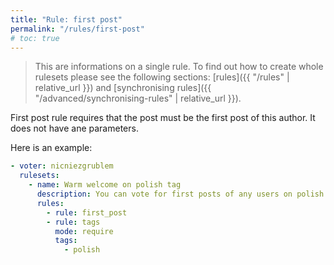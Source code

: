 ```yaml
---
title: "Rule: first post"
permalink: "/rules/first-post"
# toc: true
---
```


> This are informations on a single rule. To find out how to create whole rulesets please see the following sections: [rules]({{ "/rules" | relative_url }}) and [synchronising rules]({{ "/advanced/synchronising-rules" | relative_url }}).

First post rule requires that the post must be the first post of this author. It does not have ane parameters.

Here is an example:
```yml
- voter: nicniezgrublem
  rulesets:
    - name: Warm welcome on polish tag
      description: You can vote for first posts of any users on polish tag.
      rules:
        - rule: first_post
        - rule: tags
          mode: require
          tags:
            - polish
```

